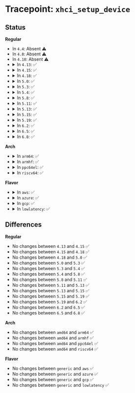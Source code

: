 # Tracepoint: <code>xhci_setup_device</code>

## Status
<b>Regular</b>
<ul>
<li>
In <code>4.4</code>: Absent ⚠️
</li>
<li>
In <code>4.8</code>: Absent ⚠️
</li>
<li>
In <code>4.10</code>: Absent ⚠️
</li>
<li>
<details>
<summary>In <code>4.13</code>: ✅</summary>

Event:

```c
struct trace_event_raw_xhci_log_virt_dev {
    struct trace_entry ent;
    void *vdev;
    long long unsigned int out_ctx;
    long long unsigned int in_ctx;
    int devnum;
    int state;
    int speed;
    u8 portnum;
    u8 level;
    int slot_id;
    char __data[0];
};
```
Function:

```c
void trace_event_raw_event_xhci_log_virt_dev(void *__data, struct xhci_virt_device *vdev);
```
</details>
</li>
<li>
<details>
<summary>In <code>4.15</code>: ✅</summary>

Event:

```c
struct trace_event_raw_xhci_log_virt_dev {
    struct trace_entry ent;
    void *vdev;
    long long unsigned int out_ctx;
    long long unsigned int in_ctx;
    int devnum;
    int state;
    int speed;
    u8 portnum;
    u8 level;
    int slot_id;
    char __data[0];
};
```
Function:

```c
void trace_event_raw_event_xhci_log_virt_dev(void *__data, struct xhci_virt_device *vdev);
```
</details>
</li>
<li>
<details>
<summary>In <code>4.18</code>: ✅</summary>

Event:

```c
struct trace_event_raw_xhci_log_virt_dev {
    struct trace_entry ent;
    void *vdev;
    long long unsigned int out_ctx;
    long long unsigned int in_ctx;
    int devnum;
    int state;
    int speed;
    u8 portnum;
    u8 level;
    int slot_id;
    char __data[0];
};
```
Function:

```c
void trace_event_raw_event_xhci_log_virt_dev(void *__data, struct xhci_virt_device *vdev);
```
</details>
</li>
<li>
<details>
<summary>In <code>5.0</code>: ✅</summary>

Event:

```c
struct trace_event_raw_xhci_log_virt_dev {
    struct trace_entry ent;
    void *vdev;
    long long unsigned int out_ctx;
    long long unsigned int in_ctx;
    int devnum;
    int state;
    int speed;
    u8 portnum;
    u8 level;
    int slot_id;
    char __data[0];
};
```
Function:

```c
void trace_event_raw_event_xhci_log_virt_dev(void *__data, struct xhci_virt_device *vdev);
```
</details>
</li>
<li>
<details>
<summary>In <code>5.3</code>: ✅</summary>

Event:

```c
struct trace_event_raw_xhci_log_virt_dev {
    struct trace_entry ent;
    void *vdev;
    long long unsigned int out_ctx;
    long long unsigned int in_ctx;
    int devnum;
    int state;
    int speed;
    u8 portnum;
    u8 level;
    int slot_id;
    char __data[0];
};
```
Function:

```c
void trace_event_raw_event_xhci_log_virt_dev(void *__data, struct xhci_virt_device *vdev);
```
</details>
</li>
<li>
<details>
<summary>In <code>5.4</code>: ✅</summary>

Event:

```c
struct trace_event_raw_xhci_log_virt_dev {
    struct trace_entry ent;
    void *vdev;
    long long unsigned int out_ctx;
    long long unsigned int in_ctx;
    int devnum;
    int state;
    int speed;
    u8 portnum;
    u8 level;
    int slot_id;
    char __data[0];
};
```
Function:

```c
void trace_event_raw_event_xhci_log_virt_dev(void *__data, struct xhci_virt_device *vdev);
```
</details>
</li>
<li>
<details>
<summary>In <code>5.8</code>: ✅</summary>

Event:

```c
struct trace_event_raw_xhci_log_virt_dev {
    struct trace_entry ent;
    void *vdev;
    long long unsigned int out_ctx;
    long long unsigned int in_ctx;
    int devnum;
    int state;
    int speed;
    u8 portnum;
    u8 level;
    int slot_id;
    char __data[0];
};
```
Function:

```c
void trace_event_raw_event_xhci_log_virt_dev(void *__data, struct xhci_virt_device *vdev);
```
</details>
</li>
<li>
<details>
<summary>In <code>5.11</code>: ✅</summary>

Event:

```c
struct trace_event_raw_xhci_log_virt_dev {
    struct trace_entry ent;
    void *vdev;
    long long unsigned int out_ctx;
    long long unsigned int in_ctx;
    int devnum;
    int state;
    int speed;
    u8 portnum;
    u8 level;
    int slot_id;
    char __data[0];
};
```
Function:

```c
void trace_event_raw_event_xhci_log_virt_dev(void *__data, struct xhci_virt_device *vdev);
```
</details>
</li>
<li>
<details>
<summary>In <code>5.13</code>: ✅</summary>

Event:

```c
struct trace_event_raw_xhci_log_virt_dev {
    struct trace_entry ent;
    void *vdev;
    long long unsigned int out_ctx;
    long long unsigned int in_ctx;
    int devnum;
    int state;
    int speed;
    u8 portnum;
    u8 level;
    int slot_id;
    char __data[0];
};
```
Function:

```c
void trace_event_raw_event_xhci_log_virt_dev(void *__data, struct xhci_virt_device *vdev);
```
</details>
</li>
<li>
<details>
<summary>In <code>5.15</code>: ✅</summary>

Event:

```c
struct trace_event_raw_xhci_log_virt_dev {
    struct trace_entry ent;
    void *vdev;
    long long unsigned int out_ctx;
    long long unsigned int in_ctx;
    int devnum;
    int state;
    int speed;
    u8 portnum;
    u8 level;
    int slot_id;
    char __data[0];
};
```
Function:

```c
void trace_event_raw_event_xhci_log_virt_dev(void *__data, struct xhci_virt_device *vdev);
```
</details>
</li>
<li>
<details>
<summary>In <code>5.19</code>: ✅</summary>

Event:

```c
struct trace_event_raw_xhci_log_virt_dev {
    struct trace_entry ent;
    void *vdev;
    long long unsigned int out_ctx;
    long long unsigned int in_ctx;
    int devnum;
    int state;
    int speed;
    u8 portnum;
    u8 level;
    int slot_id;
    char __data[0];
};
```
Function:

```c
void trace_event_raw_event_xhci_log_virt_dev(void *__data, struct xhci_virt_device *vdev);
```
</details>
</li>
<li>
<details>
<summary>In <code>6.2</code>: ✅</summary>

Event:

```c
struct trace_event_raw_xhci_log_virt_dev {
    struct trace_entry ent;
    void *vdev;
    long long unsigned int out_ctx;
    long long unsigned int in_ctx;
    int devnum;
    int state;
    int speed;
    u8 portnum;
    u8 level;
    int slot_id;
    char __data[0];
};
```
Function:

```c
void trace_event_raw_event_xhci_log_virt_dev(void *__data, struct xhci_virt_device *vdev);
```
</details>
</li>
<li>
<details>
<summary>In <code>6.5</code>: ✅</summary>

Event:

```c
struct trace_event_raw_xhci_log_virt_dev {
    struct trace_entry ent;
    void *vdev;
    long long unsigned int out_ctx;
    long long unsigned int in_ctx;
    int devnum;
    int state;
    int speed;
    u8 portnum;
    u8 level;
    int slot_id;
    char __data[0];
};
```
Function:

```c
void trace_event_raw_event_xhci_log_virt_dev(void *__data, struct xhci_virt_device *vdev);
```
</details>
</li>
<li>
<details>
<summary>In <code>6.8</code>: ✅</summary>

Event:

```c
struct trace_event_raw_xhci_log_virt_dev {
    struct trace_entry ent;
    void *vdev;
    long long unsigned int out_ctx;
    long long unsigned int in_ctx;
    int devnum;
    int state;
    int speed;
    u8 portnum;
    u8 level;
    int slot_id;
    char __data[0];
};
```
Function:

```c
void trace_event_raw_event_xhci_log_virt_dev(void *__data, struct xhci_virt_device *vdev);
```
</details>
</li>
</ul>
<b>Arch</b>
<ul>
<li>
<details>
<summary>In <code>arm64</code>: ✅</summary>

Event:

```c
struct trace_event_raw_xhci_log_virt_dev {
    struct trace_entry ent;
    void *vdev;
    long long unsigned int out_ctx;
    long long unsigned int in_ctx;
    int devnum;
    int state;
    int speed;
    u8 portnum;
    u8 level;
    int slot_id;
    char __data[0];
};
```
Function:

```c
void trace_event_raw_event_xhci_log_virt_dev(void *__data, struct xhci_virt_device *vdev);
```
</details>
</li>
<li>
<details>
<summary>In <code>armhf</code>: ✅</summary>

Event:

```c
struct trace_event_raw_xhci_log_virt_dev {
    struct trace_entry ent;
    void *vdev;
    long long unsigned int out_ctx;
    long long unsigned int in_ctx;
    int devnum;
    int state;
    int speed;
    u8 portnum;
    u8 level;
    int slot_id;
    char __data[0];
};
```
Function:

```c
void trace_event_raw_event_xhci_log_virt_dev(void *__data, struct xhci_virt_device *vdev);
```
</details>
</li>
<li>
<details>
<summary>In <code>ppc64el</code>: ✅</summary>

Event:

```c
struct trace_event_raw_xhci_log_virt_dev {
    struct trace_entry ent;
    void *vdev;
    long long unsigned int out_ctx;
    long long unsigned int in_ctx;
    int devnum;
    int state;
    int speed;
    u8 portnum;
    u8 level;
    int slot_id;
    char __data[0];
};
```
Function:

```c
void trace_event_raw_event_xhci_log_virt_dev(void *__data, struct xhci_virt_device *vdev);
```
</details>
</li>
<li>
<details>
<summary>In <code>riscv64</code>: ✅</summary>

Event:

```c
struct trace_event_raw_xhci_log_virt_dev {
    struct trace_entry ent;
    void *vdev;
    long long unsigned int out_ctx;
    long long unsigned int in_ctx;
    int devnum;
    int state;
    int speed;
    u8 portnum;
    u8 level;
    int slot_id;
    char __data[0];
};
```
Function:

```c
void trace_event_raw_event_xhci_log_virt_dev(void *__data, struct xhci_virt_device *vdev);
```
</details>
</li>
</ul>
<b>Flavor</b>
<ul>
<li>
<details>
<summary>In <code>aws</code>: ✅</summary>

Event:

```c
struct trace_event_raw_xhci_log_virt_dev {
    struct trace_entry ent;
    void *vdev;
    long long unsigned int out_ctx;
    long long unsigned int in_ctx;
    int devnum;
    int state;
    int speed;
    u8 portnum;
    u8 level;
    int slot_id;
    char __data[0];
};
```
Function:

```c
void trace_event_raw_event_xhci_log_virt_dev(void *__data, struct xhci_virt_device *vdev);
```
</details>
</li>
<li>
<details>
<summary>In <code>azure</code>: ✅</summary>

Event:

```c
struct trace_event_raw_xhci_log_virt_dev {
    struct trace_entry ent;
    void *vdev;
    long long unsigned int out_ctx;
    long long unsigned int in_ctx;
    int devnum;
    int state;
    int speed;
    u8 portnum;
    u8 level;
    int slot_id;
    char __data[0];
};
```
Function:

```c
void trace_event_raw_event_xhci_log_virt_dev(void *__data, struct xhci_virt_device *vdev);
```
</details>
</li>
<li>
<details>
<summary>In <code>gcp</code>: ✅</summary>

Event:

```c
struct trace_event_raw_xhci_log_virt_dev {
    struct trace_entry ent;
    void *vdev;
    long long unsigned int out_ctx;
    long long unsigned int in_ctx;
    int devnum;
    int state;
    int speed;
    u8 portnum;
    u8 level;
    int slot_id;
    char __data[0];
};
```
Function:

```c
void trace_event_raw_event_xhci_log_virt_dev(void *__data, struct xhci_virt_device *vdev);
```
</details>
</li>
<li>
<details>
<summary>In <code>lowlatency</code>: ✅</summary>

Event:

```c
struct trace_event_raw_xhci_log_virt_dev {
    struct trace_entry ent;
    void *vdev;
    long long unsigned int out_ctx;
    long long unsigned int in_ctx;
    int devnum;
    int state;
    int speed;
    u8 portnum;
    u8 level;
    int slot_id;
    char __data[0];
};
```
Function:

```c
void trace_event_raw_event_xhci_log_virt_dev(void *__data, struct xhci_virt_device *vdev);
```
</details>
</li>
</ul>

## Differences
<b>Regular</b>
<ul>
<li>
No changes between <code>4.13</code> and <code>4.15</code> ✅
</li>
<li>
No changes between <code>4.15</code> and <code>4.18</code> ✅
</li>
<li>
No changes between <code>4.18</code> and <code>5.0</code> ✅
</li>
<li>
No changes between <code>5.0</code> and <code>5.3</code> ✅
</li>
<li>
No changes between <code>5.3</code> and <code>5.4</code> ✅
</li>
<li>
No changes between <code>5.4</code> and <code>5.8</code> ✅
</li>
<li>
No changes between <code>5.8</code> and <code>5.11</code> ✅
</li>
<li>
No changes between <code>5.11</code> and <code>5.13</code> ✅
</li>
<li>
No changes between <code>5.13</code> and <code>5.15</code> ✅
</li>
<li>
No changes between <code>5.15</code> and <code>5.19</code> ✅
</li>
<li>
No changes between <code>5.19</code> and <code>6.2</code> ✅
</li>
<li>
No changes between <code>6.2</code> and <code>6.5</code> ✅
</li>
<li>
No changes between <code>6.5</code> and <code>6.8</code> ✅
</li>
</ul>
<b>Arch</b>
<ul>
<li>
No changes between <code>amd64</code> and <code>arm64</code> ✅
</li>
<li>
No changes between <code>amd64</code> and <code>armhf</code> ✅
</li>
<li>
No changes between <code>amd64</code> and <code>ppc64el</code> ✅
</li>
<li>
No changes between <code>amd64</code> and <code>riscv64</code> ✅
</li>
</ul>
<b>Flavor</b>
<ul>
<li>
No changes between <code>generic</code> and <code>aws</code> ✅
</li>
<li>
No changes between <code>generic</code> and <code>azure</code> ✅
</li>
<li>
No changes between <code>generic</code> and <code>gcp</code> ✅
</li>
<li>
No changes between <code>generic</code> and <code>lowlatency</code> ✅
</li>
</ul>
